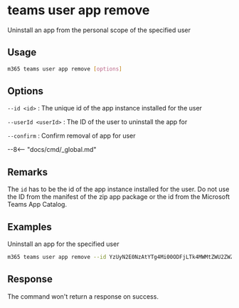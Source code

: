 # teams user app remove

Uninstall an app from the personal scope of the specified user

## Usage

```sh
m365 teams user app remove [options]
```

## Options

`--id <id>`
: The unique id of the app instance installed for the user

`--userId <userId>`
: The ID of the user to uninstall the app for

`--confirm`
: Confirm removal of app for user

--8<-- "docs/cmd/_global.md"

## Remarks

The `id` has to be the id of the app instance installed for the user.
Do not use the ID from the manifest of the zip app package or the id from the Microsoft Teams App Catalog.

## Examples

Uninstall an app for the specified user

```sh
m365 teams user app remove --id YzUyN2E0NzAtYTg4Mi00ODFjLTk4MWMtZWU2ZWZhYmE4NWM3IyM0ZDFlYTA0Ny1mMTk2LTQ1MGQtYjJlOS0wZDI4NTViYTA1YTY= --userId 2609af39-7775-4f94-a3dc-0dd67657e900
```

## Response

The command won't return a response on success.
